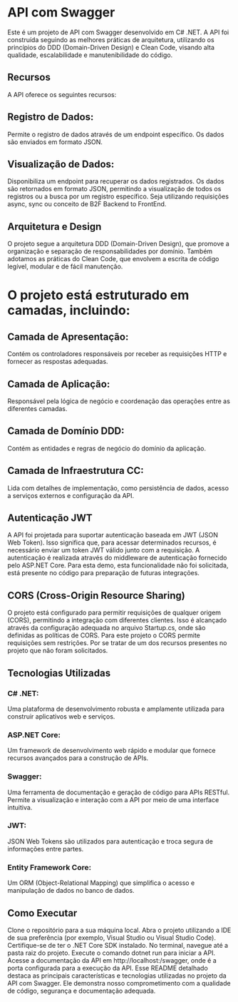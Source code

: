 # API com Swagger
Este é um projeto de API com Swagger desenvolvido em C# .NET. A API foi construída seguindo as melhores práticas de arquitetura, utilizando os princípios do DDD (Domain-Driven Design) e Clean Code, visando alta qualidade, escalabilidade e manutenibilidade do código.

## Recursos
A API oferece os seguintes recursos:

## Registro de Dados: 
Permite o registro de dados através de um endpoint específico. Os dados são enviados em formato JSON.

## Visualização de Dados: 
Disponibiliza um endpoint para recuperar os dados registrados. Os dados são retornados em formato JSON, permitindo a visualização de todos os registros ou a busca por um registro específico. Seja utilizando requisições async, sync ou conceito de B2F Backend to FrontEnd.

## Arquitetura e Design
O projeto segue a arquitetura DDD (Domain-Driven Design), que promove a organização e separação de responsabilidades por domínio. 
Também adotamos as práticas do Clean Code, que envolvem a escrita de código legível, modular e de fácil manutenção.

# O projeto está estruturado em camadas, incluindo:

## Camada de Apresentação: 
Contém os controladores responsáveis por receber as requisições HTTP e fornecer as respostas adequadas.

## Camada de Aplicação: 
Responsável pela lógica de negócio e coordenação das operações entre as diferentes camadas.

## Camada de Domínio DDD: 
Contém as entidades e regras de negócio do domínio da aplicação.

## Camada de Infraestrutura CC: 
Lida com detalhes de implementação, como persistência de dados, acesso a serviços externos e configuração da API.

## Autenticação JWT
A API foi projetada para suportar autenticação baseada em JWT (JSON Web Token). Isso significa que, para acessar determinados recursos, é necessário enviar um token JWT válido junto com a requisição. A autenticação é realizada através do middleware de autenticação fornecido pelo ASP.NET Core.
Para esta demo, esta funcionalidade não foi solicitada, está presente no código para preparação de futuras integrações.

## CORS (Cross-Origin Resource Sharing)
O projeto está configurado para permitir requisições de qualquer origem (CORS), permitindo a integração com diferentes clientes. Isso é alcançado através da configuração adequada no arquivo Startup.cs, onde são definidas as políticas de CORS.
Para este projeto o CORS permite requisições sem restrições. Por se tratar de um dos recursos presentes no projeto que não foram solicitados.

## Tecnologias Utilizadas

### C# .NET: 
Uma plataforma de desenvolvimento robusta e amplamente utilizada para construir aplicativos web e serviços.

### ASP.NET Core: 
Um framework de desenvolvimento web rápido e modular que fornece recursos avançados para a construção de APIs.

### Swagger: 
Uma ferramenta de documentação e geração de código para APIs RESTful. Permite a visualização e interação com a API por meio de uma interface intuitiva.

### JWT: 
JSON Web Tokens são utilizados para autenticação e troca segura de informações entre partes.

### Entity Framework Core: 
Um ORM (Object-Relational Mapping) que simplifica o acesso e manipulação de dados no banco de dados.


## Como Executar
Clone o repositório para a sua máquina local.
Abra o projeto utilizando a IDE de sua preferência (por exemplo, Visual Studio ou Visual Studio Code).
Certifique-se de ter o .NET Core SDK instalado.
No terminal, navegue até a pasta raiz do projeto.
Execute o comando dotnet run para iniciar a API.
Acesse a documentação da API em http://localhost:<porta>/swagger, onde <porta> é a porta configurada para a execução da API.
Esse README detalhado destaca as principais características e tecnologias utilizadas no projeto da API com Swagger. Ele demonstra nosso comprometimento com a qualidade de código, segurança e documentação adequada.
  
  
  

